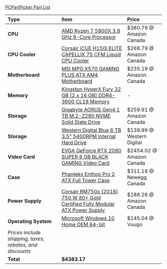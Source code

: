 [PCPartPicker Part List](https://ca.pcpartpicker.com/list/W33grD)

Type|Item|Price
:----|:----|:----
**CPU** | [AMD Ryzen 7 5800X 3.8 GHz 8-Core Processor](https://ca.pcpartpicker.com/product/qtvqqs/amd-ryzen-7-5800x-38-ghz-8-core-processor-100-100000063wof) | $380.79 @ Amazon Canada
**CPU Cooler** | [Corsair iCUE H150i ELITE CAPELLIX 75 CFM Liquid CPU Cooler](https://ca.pcpartpicker.com/product/8jFKHx/corsair-icue-h150i-elite-capellix-75-cfm-liquid-cpu-cooler-cw-9060048-ww) | $268.79 @ Amazon Canada
**Motherboard** | [MSI MPG X570 GAMING PLUS ATX AM4 Motherboard](https://ca.pcpartpicker.com/product/q4Dkcf/msi-mpg-x570-gaming-plus-atx-am4-motherboard-mpg-x570-gaming-plus) | $235.19 @ Amazon Canada
**Memory** | [Kingston HyperX Fury 32 GB (2 x 16 GB) DDR4-3600 CL18 Memory](https://ca.pcpartpicker.com/product/n3qBD3/kingston-hyperx-fury-32-gb-2-x-16-gb-ddr4-3600-cl18-memory-hx436c18fb4k232) |-
**Storage** | [Gigabyte AORUS Gen4 1 TB M.2-2280 NVME Solid State Drive](https://ca.pcpartpicker.com/product/N8n8TW/gigabyte-aorus-gen4-1-tb-m2-2280-nvme-solid-state-drive-gp-ag41tb) | $259.91 @ Amazon Canada
**Storage** | [Western Digital Blue 6 TB 3.5" 5400RPM Internal Hard Drive](https://ca.pcpartpicker.com/product/Z2HRsY/western-digital-blue-6-tb-35-5400rpm-internal-hard-drive-wd60ezaz) | $139.99 @ Western Digital
**Video Card** | [EVGA GeForce RTX 2080 SUPER 8 GB BLACK GAMING Video Card](https://ca.pcpartpicker.com/product/fpbCmG/evga-geforce-rtx-2080-super-8-gb-black-gaming-video-card-08g-p4-3081-kr) | $2454.02 @ Amazon Canada
**Case** | [Phanteks Enthoo Pro 2 ATX Full Tower Case](https://ca.pcpartpicker.com/product/gQWBD3/phanteks-enthoo-pro-2-atx-full-tower-case-ph-es620ptg_dbk01) | $311.18 @ Newegg Canada
**Power Supply** | [Corsair RM750x (2018) 750 W 80+ Gold Certified Fully Modular ATX Power Supply](https://ca.pcpartpicker.com/product/79tQzy/corsair-rmx-2018-750w-80-gold-certified-fully-modular-atx-power-supply-cp-9020179-na) | $188.26 @ Amazon Canada
**Operating System** | [Microsoft Windows 10 Home OEM 64-bit](https://ca.pcpartpicker.com/product/wtgPxr/microsoft-os-kw900140) | $145.04 @ Vuugo
 | *Prices include shipping, taxes, rebates, and discounts* |
 | **Total** | **$4383.17**
